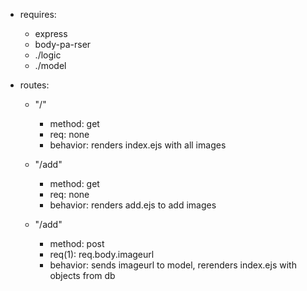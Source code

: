 * requires:
    * express
    * body-pa-rser
    * ./logic
    * ./model

* routes:
    * "/"
        * method: get
        * req: none
        * behavior: renders index.ejs with all images

    * "/add"
        * method: get
        * req: none
        * behavior: renders add.ejs to add images

    * "/add"
        * method: post
        * req(1): req.body.imageurl
        * behavior: sends imageurl to model, rerenders index.ejs with objects from db